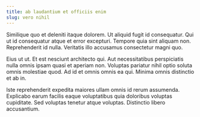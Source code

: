 ```yaml
---
title: ab laudantium et officiis enim
slug: vero nihil
---
```


Similique quo et deleniti itaque dolorem. Ut aliquid fugit id consequatur. Qui ut id consequatur atque et error excepturi. Tempore quia sint aliquam non. Reprehenderit id nulla. Veritatis illo accusamus consectetur magni quo.

Eius ut ut. Et est nesciunt architecto qui. Aut necessitatibus perspiciatis nulla omnis ipsam quasi et aperiam non. Voluptas pariatur nihil optio soluta omnis molestiae quod. Ad id et omnis omnis ea qui. Minima omnis distinctio et ab in.

Iste reprehenderit expedita maiores ullam omnis id rerum assumenda. Explicabo earum facilis eaque voluptatibus quia doloribus voluptas cupiditate. Sed voluptas tenetur atque voluptas. Distinctio libero accusantium.
